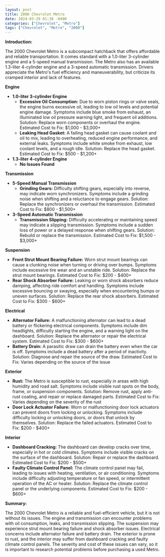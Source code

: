 ```yaml
---
layout: post
title: 2000 Chevrolet Metro
date: 2024-03-29 01:38 -0400
categories: ["Chevrolet", "Metro"]
tags: ["Chevrolet", "Metro", "2000"]
---
```

**Introduction:**

The 2000 Chevrolet Metro is a subcompact hatchback that offers affordable and reliable transportation. It comes standard with a 1.0-liter 3-cylinder engine and a 5-speed manual transmission. The Metro also has an available 1.3-liter 4-cylinder engine and a 3-speed automatic transmission. Drivers appreciate the Metro's fuel efficiency and maneuverability, but criticize its cramped interior and lack of features.

**Engine**

* **1.0-liter 3-cylinder Engine**
    * **Excessive Oil Consumption:** Due to worn piston rings or valve seals, the engine burns excessive oil, leading to low oil levels and potential engine damage. Symptoms include blue smoke from exhaust, an illuminated low oil pressure warning light, and frequent oil additions. Solution: Replace worn components or overhaul the engine. Estimated Cost to Fix: $1,000 - $3,000+
    * **Leaking Head Gasket:** A failing head gasket can cause coolant and oil to mix, leading to overheating, reduced engine performance, and external leaks. Symptoms include white smoke from exhaust, low coolant levels, and a rough idle. Solution: Replace the head gasket. Estimated Cost to Fix: $500 - $1,200+
* **1.3-liter 4-cylinder Engine**
    * **No Issues Found**

**Transmission**

* **5-Speed Manual Transmission**
    * **Grinding Gears:** Difficulty shifting gears, especially into reverse, may indicate worn synchronizers. Symptoms include a grinding noise when shifting and a reluctance to engage gears. Solution: Replace the synchronizers or overhaul the transmission. Estimated Cost to Fix: $800 - $1,500+
* **3-Speed Automatic Transmission**
    * **Transmission Slipping:** Difficulty accelerating or maintaining speed may indicate a slipping transmission. Symptoms include a sudden loss of power or a delayed response when shifting gears. Solution: Rebuild or replace the transmission. Estimated Cost to Fix: $1,500 - $3,000+

**Suspension**

* **Front Strut Mount Bearing Failure:** Worn strut mount bearings can cause a clunking noise when turning or driving over bumps. Symptoms include excessive tire wear and an unstable ride. Solution: Replace the strut mount bearings. Estimated Cost to Fix: $200 - $400+
* **Rear Shock Absorber Failure:** Leaking or worn shock absorbers reduce damping, affecting ride comfort and handling. Symptoms include excessive bouncing or swaying, especially when encountering bumps or uneven surfaces. Solution: Replace the rear shock absorbers. Estimated Cost to Fix: $300 - $600+

**Electrical**

* **Alternator Failure:** A malfunctioning alternator can lead to a dead battery or flickering electrical components. Symptoms include dim headlights, difficulty starting the engine, and a warning light on the dashboard. Solution: Replace the alternator or repair the electrical system. Estimated Cost to Fix: $300 - $600+
* **Battery Drain:** A parasitic draw can drain the battery even when the car is off. Symptoms include a dead battery after a period of inactivity. Solution: Diagnose and repair the source of the draw. Estimated Cost to Fix: Varies depending on the source of the issue

**Exterior**

* **Rust:** The Metro is susceptible to rust, especially in areas with high humidity and road salt. Symptoms include visible rust spots on the body, frame, or suspension components. Solution: Remove rust, apply anti-rust coating, and repair or replace damaged parts. Estimated Cost to Fix: Varies depending on the severity of the rust
* **Door Lock Actuator Failure:** Worn or malfunctioning door lock actuators can prevent doors from locking or unlocking. Symptoms include difficulty locking or unlocking doors, or doors that unlock by themselves. Solution: Replace the failed actuators. Estimated Cost to Fix: $200 - $400+

**Interior**

* **Dashboard Cracking:** The dashboard can develop cracks over time, especially in hot or cold climates. Symptoms include visible cracks on the surface of the dashboard. Solution: Repair or replace the dashboard. Estimated Cost to Fix: $200 - $500+
* **Faulty Climate Control Panel:** The climate control panel may fail, leading to issues with heating, ventilation, or air conditioning. Symptoms include difficulty adjusting temperature or fan speed, or intermittent operation of the AC or heater. Solution: Replace the climate control panel or the underlying components. Estimated Cost to Fix: $200 - $600+

**Summary:**

The 2000 Chevrolet Metro is a reliable and fuel-efficient vehicle, but it is not without its issues. The engine and transmission can encounter problems with oil consumption, leaks, and transmission slipping. The suspension may experience strut mount bearing failure and shock absorber issues. Electrical concerns include alternator failure and battery drain. The exterior is prone to rust, and the interior may suffer from dashboard cracking and faulty climate control panels. The severity and cost of these issues can vary, so it is important to research potential problems before purchasing a used Metro.

